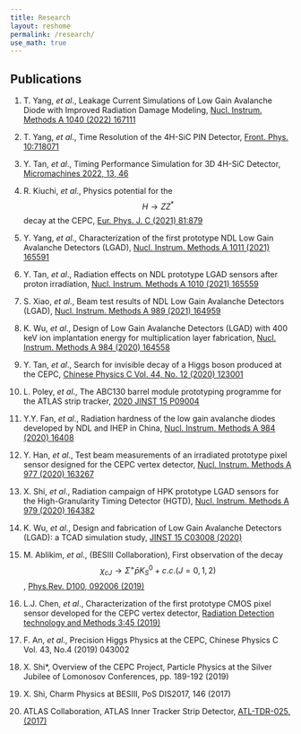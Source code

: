 ```yaml
---
title: Research
layout: reshome
permalink: /research/
use_math: true 
---
```



## Publications 

1. T. Yang, _et al_., Leakage Current Simulations of Low Gain Avalanche Diode with Improved Radiation Damage Modeling, [Nucl. Instrum. Methods A 1040 (2022) 167111](https://doi.org/10.1016/j.nima.2022.167111)  

1. T. Yang, _et al_., Time Resolution of the 4H-SiC PIN Detector, [Front. Phys. 10:718071](https://doi.org/10.3389/fphy.2022.718071) 

1. Y. Tan, _et al_., Timing Performance Simulation for 3D 4H-SiC Detector, [Micromachines 2022, 13, 46](https://doi.org/10.3390/mi13010046)


1.  R. Kiuchi, _et al_., Physics potential for the $$H\rightarrow ZZ^*$$ decay at the CEPC, [Eur. Phys. J. C (2021) 81:879](https://doi.org/10.1140/epjc/s10052-021-09653-0)  

2. Y. Yang, _et al_., Characterization of the first prototype NDL Low Gain Avalanche Detectors (LGAD), [Nucl. Instrum. Methods A 1011 (2021) 165591](https://doi.org/10.1016/j.nima.2021.165591)


3. Y. Tan, _et al_., Radiation effects on NDL prototype LGAD sensors after proton irradiation, [Nucl. Instrum. Methods A 1010 (2021) 165559](https://doi.org/10.1016/j.nima.2021.165559) 


4. S. Xiao,  _et al_., Beam test results of NDL Low Gain Avalanche Detectors (LGAD), [Nucl. Instrum. Methods A 989 (2021) 164959](https://doi.org/10.1016/j.nima.2020.164956)


5. K. Wu, _et al_., Design of Low Gain Avalanche Detectors (LGAD) with 400 keV ion implantation energy for multiplication layer fabrication, [Nucl. Instrum. Methods A 984 (2020) 164558](https://doi.org/10.1016/j.nima.2020.164558)  

6. Y. Tan, _et al_., Search for invisible decay of a Higgs boson produced at the CEPC, [Chinese Physics C Vol. 44, No. 12 (2020) 123001](https://doi.org/10.1088/1674-1137/abb4d8)

7.  L. Poley, _et al_., The ABC130 barrel module prototyping programme for the ATLAS strip tracker, [2020 JINST 15 P09004](https://doi.org/10.1088/1748-0221/15/09/P09004)  

9.  Y.Y. Fan, _et al_., Radiation hardness of the low gain avalanche diodes developed by NDL and IHEP in China, [Nucl. Instrum. Methods A 984  (2020) 16408](https://doi.org/10.1016/j.nima.2020.164608) 

10. Y. Han, _et al_., Test beam measurements of an irradiated prototype pixel sensor designed for the CEPC vertex detector, [Nucl. Instrum. Methods A 977 (2020) 163267](https://doi.org/10.1016/j.nima.2020.164267)

11. X. Shi, _et al_., Radiation campaign of HPK prototype LGAD sensors for the High-Granularity Timing Detector (HGTD), [Nucl. Instrum. Methods A 979 (2020) 164382](https://doi.org/10.1016/j.nima.2020.164382) 


12. K. Wu, _et al_., Design and fabrication of Low Gain Avalanche Detectors (LGAD): a TCAD simulation study, [JINST 15 C03008 (2020)](https://doi.org/10.1088/1748-0221/15/03/C03008)

13. M. Ablikim, _et al_., (BESIII Collaboration), First observation of the decay $$\chi_{cJ}\to\Sigma^{+}\bar{p}K_S^0 + c.c. (J=0,1,2)$$, [Phys.Rev. D100, 092006 (2019)](https://doi.org/10.1103/PhysRevD.100.092006)

14. L.J. Chen, _et al_., Characterization of the first prototype CMOS pixel sensor developed for the CEPC vertex detector, [Radiation Detection technology and Methods 3:45 (2019)](https://doi.org/10.1007/s41605-019-0124-0)

15. F. An, _et al_., Precision Higgs Physics at the CEPC, Chinese Physics C  Vol. 43, No.4 (2019) 043002 

16. X. Shi*, Overview of the CEPC Project, Particle Physics at the Silver Jubilee of Lomonosov Conferences, pp. 189-192 (2019) 

17. X. Shi, Charm Physics at BESIII, PoS DIS2017, 146 (2017)

18. ATLAS Collaboration, ATLAS Inner Tracker Strip Detector, [ATL-TDR-025, (2017)](https://cds.cern.ch/record/2257755/) 



